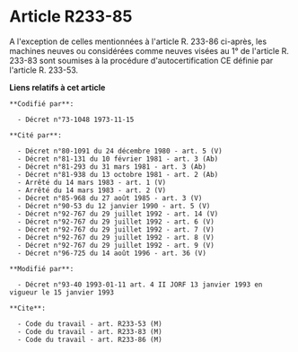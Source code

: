 # Article R233-85

A l'exception de celles mentionnées à l'article R. 233-86 ci-après, les machines neuves ou considérées comme neuves visées au
1° de l'article R. 233-83 sont soumises à la procédure d'autocertification CE définie par l'article R. 233-53.

**Liens relatifs à cet article**

	**Codifié par**:

	  - Décret n°73-1048 1973-11-15

	**Cité par**:

	  - Décret n°80-1091 du 24 décembre 1980 - art. 5 (V)
	  - Décret n°81-131 du 10 février 1981 - art. 3 (Ab)
	  - Décret n°81-293 du 31 mars 1981 - art. 3 (Ab)
	  - Décret n°81-938 du 13 octobre 1981 - art. 2 (Ab)
	  - Arrêté du 14 mars 1983 - art. 1 (V)
	  - Arrêté du 14 mars 1983 - art. 2 (V)
	  - Décret n°85-968 du 27 août 1985 - art. 3 (V)
	  - Décret n°90-53 du 12 janvier 1990 - art. 5 (V)
	  - Décret n°92-767 du 29 juillet 1992 - art. 14 (V)
	  - Décret n°92-767 du 29 juillet 1992 - art. 6 (V)
	  - Décret n°92-767 du 29 juillet 1992 - art. 7 (V)
	  - Décret n°92-767 du 29 juillet 1992 - art. 8 (V)
	  - Décret n°92-767 du 29 juillet 1992 - art. 9 (V)
	  - Décret n°96-725 du 14 août 1996 - art. 36 (V)

	**Modifié par**:

	  - Décret n°93-40 1993-01-11 art. 4 II JORF 13 janvier 1993 en vigueur le 15 janvier 1993

	**Cite**:

	  - Code du travail - art. R233-53 (M)
	  - Code du travail - art. R233-83 (M)
	  - Code du travail - art. R233-86 (M)
